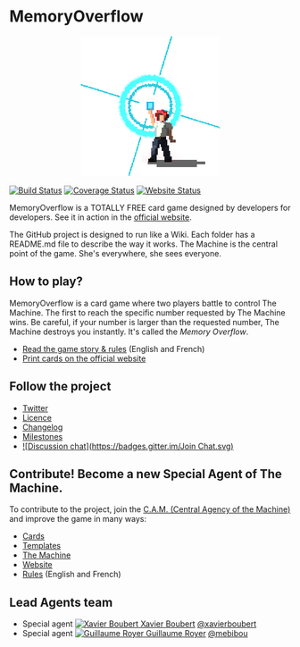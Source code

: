 # MemoryOverflow

<p align="center">
  <img src="rules/images/logo.png"/>
</p>

[![Build Status](https://travis-ci.org/CodeCorico/MemoryOverflow.svg)](https://travis-ci.org/CodeCorico/MemoryOverflow)
[![Coverage Status](https://img.shields.io/coveralls/CodeCorico/MemoryOverflow.svg)](https://coveralls.io/r/CodeCorico/MemoryOverflow)
[![Website Status](http://agent.memoryoverflow.org/status.svg)](https://github.com/CodeCorico/MemoryOverflow-website)

MemoryOverflow is a TOTALLY FREE card game designed by developers for developers.
See it in action in the [official website](http://memoryoverflow.org).

The GitHub project is designed to run like a Wiki. Each folder has a README.md file to describe the way it works. The Machine is the central point of the game. She's everywhere, she sees everyone.

## How to play?

MemoryOverflow is a card game where two players battle to control The Machine. The first to reach the specific number requested by The Machine wins. Be careful, if your number is larger than the requested number, The Machine destroys you instantly. It's called the *Memory Overflow*.

* [Read the game story & rules](rules) (English and French)
* [Print cards on the official website](http://memoryoverflow.org)

## Follow the project

* [Twitter](https://twitter.com/codecoricoteam)
* [Licence](LICENSE)
* [Changelog](CHANGELOG.md)
* [Milestones](https://github.com/CodeCorico/MemoryOverflow/milestones?state=open)
* [![Discussion chat](https://badges.gitter.im/Join Chat.svg)](https://gitter.im/CodeCorico/MemoryOverflow?utm_source=badge&utm_medium=badge&utm_campaign=pr-badge&utm_content=badge)

## Contribute! Become a new Special Agent of The Machine.

To contribute to the project, join the [C.A.M. (Central Agency of the Machine)](CONTRIBUTING.md) and improve the game in many ways:

* [Cards](cards/)
* [Templates](templates/)
* [The Machine](the-machine/)
* [Website](website/)
* [Rules](rules/) (English and French)


Lead Agents team
---------

* Special agent <a href="http://xavierboubert.fr"><img src="https://avatars0.githubusercontent.com/u/482251?v=2&s=18" alt="Xavier Boubert" /> Xavier Boubert</a> [@xavierboubert](https://github.com/XavierBoubert)
* Special agent <a href="https://www.linkedin.com/profile/view?id=42944066"><img src="https://avatars3.githubusercontent.com/u/305342?v=2&s=18" alt="Guillaume Royer" /> Guillaume Royer</a> [@mebibou](https://github.com/mebibou)
